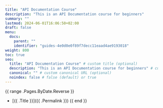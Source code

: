 ```yaml
---
title: "API Documentation Course"
description: "This is an API Documentation course for beginners"
summary: ""
lastmod: 2024-06-01T16:06:50+02:00
draft: false
menu:
  docs:
    parent: ""
    identifier: "guides-4e0d0e0f89f7decc11eaad4ae9193018"
weight: 800
toc: true
seo:
  title: "API Documentation Course" # custom title (optional)
  description: "This is an API Documentation course for beginners" # custom description (recommended)
  canonical: "" # custom canonical URL (optional)
  noindex: false # false (default) or true
---
```


{{ range .Pages.ByDate.Reverse }}

- [{{ .Title }}]({{ .Permalink }})
  {{ end }}
  <script async src="https://pagead2.googlesyndication.com/pagead/js/adsbygoogle.js?client=ca-pub-5378239849378753"
       crossorigin="anonymous"></script>
  <ins class="adsbygoogle"
       style="display:block; text-align:center;"
       data-ad-layout="in-article"
       data-ad-format="fluid"
       data-ad-client="ca-pub-5378239849378753"
       data-ad-slot="8846640451"></ins>
  <script>
       (adsbygoogle = window.adsbygoogle || []).push({});
  </script>
